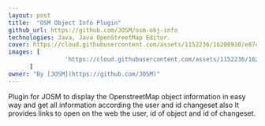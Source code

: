 ```yaml
---
layout: post
title:  "OSM Object Info Plugin"
github_url: https://github.com/JOSM/osm-obj-info
technologies: Java, Java OpenStreetMap Editor.
cover: https://cloud.githubusercontent.com/assets/1152236/16200910/e874ebfa-36d4-11e6-8d80-11a2cafc93bf.gif
images: [
                'https://cloud.githubusercontent.com/assets/1152236/16200910/e874ebfa-36d4-11e6-8d80-11a2cafc93bf.gif'
      ]
owner: "By [JOSM](https://github.com/JOSM)"
---
```

Plugin for JOSM to display the OpenstreetMap object information in easy way and get all information according the user and id changeset also It provides links to open on the web the user, id of object and id of changeset.